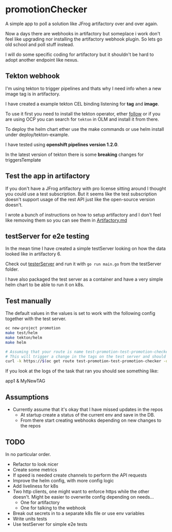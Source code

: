 # promotionChecker

A simple app to poll a solution like JFrog artifactory over and over again.

Now a days there are webhooks in artifactory but someplace i work don't feel like upgrading nor installing the artifactory webhook plugin.
So lets go old school and poll stuff instead.

I will do some specific coding for artifactory but it shouldn't be hard to adopt another endpoint like nexus.

## Tekton webhook

I'm using tekton to trigger pipelines and thats why I need info when a new image tag is in artifactory.

I have created a example tekton CEL binding listening for **tag** and **image**.

To use it first you need to install the tekton operator, ether [follow](https://tekton.dev/docs/triggers/install/)
or if you are using OCP you can search for `tekton` in OLM and install it from there.

To deploy the helm chart ether use the make commands or use helm install under deploy/tekton-example.

I have tested using **openshift pipelines version 1.2.0**.

In the latest version of tekton there is some **breaking** changes for triggersTemplate

## Test the app in artifactory

If you don't have a JFrog artifactory with pro license sitting around I thought you could use a test subscription.
But it seems like the test subscription doesn't support usage of the rest API just like the open-source version doesn't.

I wrote a bunch of instructions on how to setup artifactory and I don't feel like removing them so you can see them in [Artifactory.md](Artifactory.md)

## testServer for e2e testing

In the mean time I have created a simple testServer looking on how the data looked like in artifactory 6.

Check out [testerServer](testServer/main.go) and run it with `go run main.go` from the testServer folder.

I have also packaged the test server as a container and have a very simple helm chart to be able to run it on k8s.

## Test manually

The default values in the values is set to work with the following config together with the test server.

```bash
oc new-project promotion
make test/helm
make tekton/helm
make helm

# Assuming that your route is name test-promotion-test-promotion-checker
# This will trigger a change in the tags on the test server and should trigger a webhook which should trigger the trigger-template
curl -k https://$(oc get route test-promotion-test-promotion-checker -o go-template --template='{{.spec.host}}')/update

```

If you look at the logs of the task that ran you should see something like:

app1 & MyNewTAG

## Assumptions

- Currently assume that it's okay that I have missed updates in the repos
  - At startup create a status of the current env and save in the DB.
  - From there start creating webhooks depending on new changes to the repos

## TODO

In no particular order.

- Refactor to look nicer
- Create some metrics
- If speed is needed create channels to perform the API requests
- Improve the helm config, with more config logic
- Add liveliness for k8s
- Two http clients, one might want to enforce https while the other doesn't.
  Might be easier to overwrite config depending on needs...
  - One for artifactory
  - One for talking to the webhook
- Break out secrets in to a separate k8s file or use env variables
- Write units tests
- Use testServer for simple e2e tests
